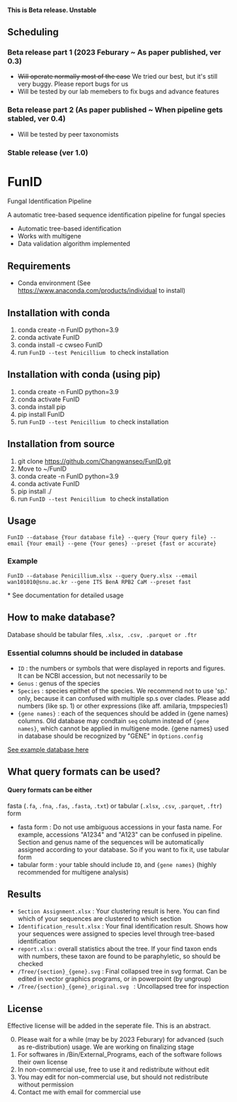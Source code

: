 #### This is Beta release. Unstable

## Scheduling
### Beta release part 1 (2023 Feburary ~ As paper published, ver 0.3)
- ~~Will operate normally most of the case~~ We tried our best, but it's still very buggy. Please report bugs for us
- Will be tested by our lab memebers to fix bugs and advance features

### Beta release part 2 (As paper published ~ When pipeline gets stabled, ver 0.4)
- Will be tested by peer taxonomists

### Stable release (ver 1.0)




# FunID
Fungal Identification Pipeline

A automatic tree-based sequence identification pipeline for fungal species

- Automatic tree-based identification
- Works with multigene
- Data validation algorithm implemented


## Requirements
- Conda environment (See https://www.anaconda.com/products/individual to install)


## Installation with conda
1. conda create -n FunID python=3.9
2. conda activate FunID
3. conda install -c cwseo FunID
4. run ```FunID --test Penicillium ``` to check installation

## Installation with conda (using pip)
1. conda create -n FunID python=3.9
2. conda activate FunID
3. conda install pip
4. pip install FunID
5. run ```FunID --test Penicillium ``` to check installation



## Installation from source
1. git clone https://github.com/Changwanseo/FunID.git
2. Move to ~/FunID
3. conda create -n FunID python=3.9
4. conda activate FunID
5. pip install ./
6. run ```FunID --test Penicillium ``` to check installation

## Usage
```FunID --database {Your database file} --query {Your query file} --email {Your email} --gene {Your genes} --preset {fast or accurate}```

### Example
```FunID --database Penicillium.xlsx --query Query.xlsx --email wan101010@snu.ac.kr --gene ITS BenA RPB2 CaM --preset fast```


\* See documentation for detailed usage



<!--### GUI mode (\*Currently under development)
1. Go to ~/FunID-dev
2. ```streamlit run FunID_GUI.py```
* GUI run is on experimental
* If you want to edit GUI options, edit ```Option_manager.xlsx``` and variables in ```FunID_GUI.py```

### Server mode (\* Currently under development)-->



## How to make database?
Database should be tabular files, ```.xlsx, .csv, .parquet or .ftr``` 
### Essential columns should be included in database
- ```ID``` : the numbers or symbols that were displayed in reports and figures. It can be NCBI accession, but not necessarily to be
- ```Genus``` : genus of the species
- ```Species``` : species epithet of the species. We recommend not to use 'sp.' only, because it can confused with multiple sp.s over clades. Please add numbers (like sp. 1) or other expressions (like aff. amilaria, tmpspecies1)
- ```{gene names}``` : each of the sequences should be added in {gene names} columns. Old database may condtain ```seq``` column instead of ```{gene names}```, which cannot be applied in multigene mode. {gene names} used in database should be recognized by "GENE" in ```Options.config```  


[See example database here](https://github.com/Changwanseo/FunID/blob/main/funid/test_dataset/penicillium/DB/DB_Penicillium.xlsx)



## What query formats can be used?
#### Query formats can be either 
fasta (```.fa```, ```.fna```, ```.fas```, ```.fasta```, ```.txt```) or
tabular (```.xlsx```, ```.csv```,  ```.parquet```, ```.ftr```) form

- fasta form : Do not use ambiguous accessions in your fasta name. For example, accessions "A1234" and "A123" can be confused in pipeline. Section and genus name of the sequences will be automatically assigned according to your database. So if you want to fix it, use tabular form
- tabular form : your table should include ```ID```, and ```{gene names}``` (highly recommended for multigene analysis)

<!--## Tips for method selection
* SEARCH_METHOD : blast is faster for smaller dataset, while mmseqs are faster in huge dataset, but consumes a lot of memory
* ALIGNMENT_METHOD : currently mafft is only available.
* TRIMMING_METHOD : use trimal or gblocks, in your favor. gblocks usally cuts more, but can be differ by advanced option. Use none if you have enough time and resource for calculation
* MODEL_METHOD : model method is currently not working good enough please wait
* TREE_METHOD : fasttree is fastest, but least accurate (However, still a lot accurate than NJ tree). It is treated that iqtree is faster but slightly less accurate than raxml, but iqtree requires at least 1000 bootstrap. So in case of speed, raxml could be a little bit faster when low bootstrap selected-->

## Results
* ```Section Assignment.xlsx``` : Your clustering result is here. You can find which of your sequences are clustered to which section 
* ```Identification_result.xlsx``` : Your final identification result. Shows how your sequences were assigned to species level through tree-based identification
* ```report.xlsx``` : overall statistics about the tree. If your find taxon ends with numbers, these taxon are found to be paraphyletic, so should be checked
* ```/Tree/{section}_{gene}.svg``` : Final collapsed tree in svg format. Can be edited in vector graphics programs, or in powerpoint (by ungroup)
* ```/Tree/{section}_{gene}_original.svg ``` : Uncollapsed tree for inspection

## License
Effective license will be added in the seperate file. This is an abstract.

0. Please wait for a while (may be by 2023 Feburary) for advanced (such as re-distribution) usage. We are working on finalizing stage
1. For softwares in /Bin/External_Programs, each of the software follows their own license 
2. In non-commercial use, free to use it and redistribute without edit
3. You may edit for non-commercial use, but should not redistribute without permission
4. Contact me with email for commercial use

